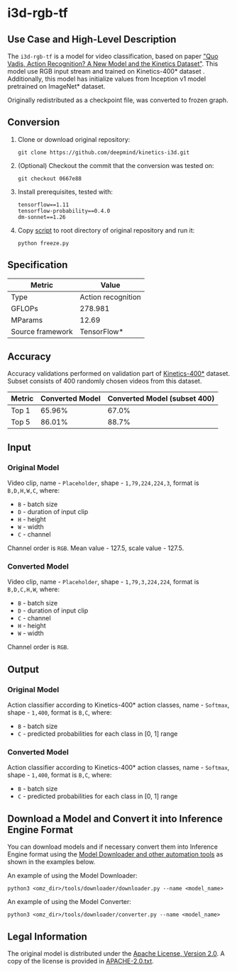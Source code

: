 # i3d-rgb-tf

## Use Case and High-Level Description

The `i3d-rgb-tf` is a model for video classification, based on paper ["Quo Vadis, Action Recognition? A New Model and the Kinetics Dataset"](https://arxiv.org/abs/1705.07750). This model use RGB input stream and trained on Kinetics-400\* dataset   . Additionally, this model has initialize values from Inception v1 model pretrained on ImageNet\* dataset.

Originally redistributed as a checkpoint file, was converted to frozen graph.

## Conversion

1. Clone or download original repository:
    ```
    git clone https://github.com/deepmind/kinetics-i3d.git
    ```
1. (Optional) Checkout the commit that the conversion was tested on:
    ```
    git checkout 0667e88
    ```
1. Install prerequisites, tested with:
    ```
    tensorflow==1.11
    tensorflow-probability==0.4.0
    dm-sonnet==1.26
    ```
1. Copy [script](./freeze.py) to root directory of original repository and run it:
    ```
    python freeze.py
    ```

## Specification

| Metric            | Value         |
|-------------------|---------------|
| Type              | Action recognition |
| GFLOPs            | 278.981       |
| MParams           | 12.69         |
| Source framework  | TensorFlow\*  |

## Accuracy

Accuracy validations performed on validation part of [Kinetics-400\*](https://www.deepmind.com/research/open-source/kinetics) dataset.  Subset consists of 400 randomly chosen videos from this dataset.

| Metric | Converted Model | Converted Model (subset 400) |
| ------ | --------------- | ---------------------------- |
| Top 1  | 65.96%          | 67.0%                        |
| Top 5  | 86.01%          | 88.7%                        |

## Input

### Original Model

Video clip, name - `Placeholder`, shape - `1,79,224,224,3`, format is `B,D,H,W,C`, where:
- `B` - batch size
- `D` - duration of input clip
- `H` - height
- `W` - width
- `C` - channel

Channel order is `RGB`. Mean value - 127.5, scale value - 127.5.

### Converted Model

Video clip, name - `Placeholder`, shape - `1,79,3,224,224`, format is `B,D,C,H,W`, where:
- `B` - batch size
- `D` - duration of input clip
- `C` - channel
- `H` - height
- `W` - width

Channel order is `RGB`.

## Output

### Original Model

Action classifier according to Kinetics-400\* action classes, name - `Softmax`, shape - `1,400`, format is `B,C`, where:
- `B` - batch size
- `C` - predicted probabilities for each class in  [0, 1] range

### Converted Model

Action classifier according to Kinetics-400\* action classes, name - `Softmax`, shape - `1,400`, format is `B,C`, where:
- `B` - batch size
- `C` - predicted probabilities for each class in  [0, 1] range

## Download a Model and Convert it into Inference Engine Format

You can download models and if necessary convert them into Inference Engine format using the [Model Downloader and other automation tools](../../../tools/downloader/README.md) as shown in the examples below.

An example of using the Model Downloader:
```
python3 <omz_dir>/tools/downloader/downloader.py --name <model_name>
```

An example of using the Model Converter:
```
python3 <omz_dir>/tools/downloader/converter.py --name <model_name>
```

## Legal Information

The original model is distributed under the
[Apache License, Version 2.0](https://raw.githubusercontent.com/deepmind/kinetics-i3d/0667e889a5904b4dc122e0ded4c332f49f8df42c/LICENSE). A copy of the license is provided in [APACHE-2.0.txt](../licenses/APACHE-2.0.txt).

